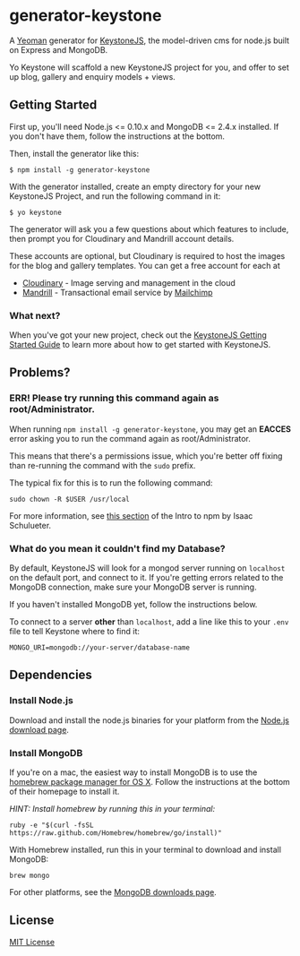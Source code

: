 # generator-keystone 

A [Yeoman](http://yeoman.io) generator for [KeystoneJS](http://keystonejs.com), the model-driven cms for node.js built on Express and MongoDB.

Yo Keystone will scaffold a new KeystoneJS project for you, and offer to set up blog, gallery and enquiry models + views.

## Getting Started

First up, you'll need Node.js <= 0.10.x and MongoDB <= 2.4.x installed. If you don't have them, follow the instructions at the bottom.

Then, install the generator like this:

````
$ npm install -g generator-keystone
````

With the generator installed, create an empty directory for your new KeystoneJS Project, and run the following command in it:

````
$ yo keystone
````

The generator will ask you a few questions about which features to include, then prompt you for Cloudinary and Mandrill account details.

These accounts are optional, but Cloudinary is required to host the images for the blog and gallery templates. You can get a free account for each at

* [Cloudinary](https://cloudinary.com/users/register/free) - Image serving and management in the cloud
* [Mandrill](https://mandrill.com/signup/) - Transactional email service by [Mailchimp](http://mailchimp.com)

### What next?

When you've got your new project, check out the [KeystoneJS Getting Started Guide](http://keystonejs.com/guide) to learn more about how to get started with KeystoneJS.

## Problems?

### ERR! Please try running this command again as root/Administrator.

When running `npm install -g generator-keystone`, you may get an **EACCES** error asking you to run the command again as root/Administrator.

This means that there's a permissions issue, which you're better off fixing than re-running the command with the `sudo` prefix.

The typical fix for this is to run the following command:

````
sudo chown -R $USER /usr/local
````

For more information, see [this section](http://foohack.com/2010/08/intro-to-npm/#what_no_sudo) of the Intro to npm by Isaac Schulueter.

### What do you mean it couldn't find my Database?

By default, KeystoneJS will look for a mongod server running on `localhost` on the default port, and connect to it. If you're getting errors related to the MongoDB connection, make sure your MongoDB server is running.

If you haven't installed MongoDB yet, follow the instructions below.

To connect to a server **other** than `localhost`, add a line like this to your `.env` file to tell Keystone where to find it:

````
MONGO_URI=mongodb://your-server/database-name
````


## Dependencies

### Install Node.js

Download and install the node.js binaries for your platform from the [Node.js download page](http://nodejs.org/download/).

### Install MongoDB

If you're on a mac, the easiest way to install MongoDB is to use the [homebrew package manager for OS X](http://brew.sh/). Follow the instructions at the bottom of their homepage to install it.

*HINT: Install homebrew by running this in your terminal:*

````
ruby -e "$(curl -fsSL https://raw.github.com/Homebrew/homebrew/go/install)"
````

With Homebrew installed, run this in your terminal to download and install MongoDB:

````
brew mongo
````

For other platforms, see the [MongoDB downloads page](http://www.mongodb.org/downloads).


## License

[MIT License](http://en.wikipedia.org/wiki/MIT_License)
